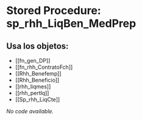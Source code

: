 # Stored Procedure: sp_rhh_LiqBen_MedPrep

## Usa los objetos:
- [[fn_gen_DP]]
- [[fn_rhh_ContratoFch]]
- [[Rhh_Benefemp]]
- [[Rhh_Beneficio]]
- [[rhh_liqmes]]
- [[rhh_pertlq]]
- [[Sp_rhh_LiqCte]]

*No code available.*
